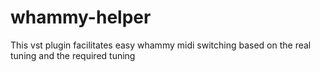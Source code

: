 # whammy-helper
This vst plugin facilitates easy whammy midi switching based on the real tuning and the required tuning
